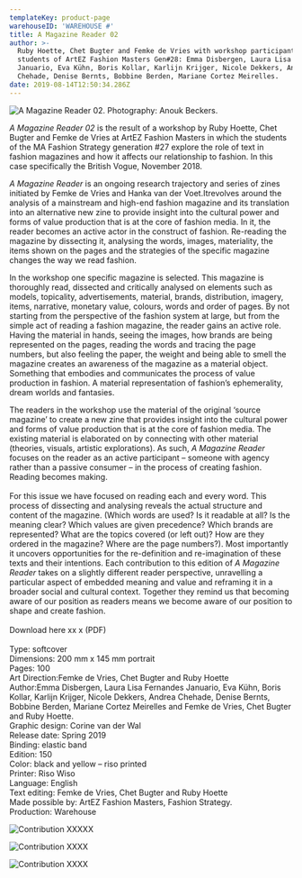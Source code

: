 ```yaml
---
templateKey: product-page
warehouseID: 'WAREHOUSE #'
title: A Magazine Reader 02
author: >-
  Ruby Hoette, Chet Bugter and Femke de Vries with workshop participants -
  students of ArtEZ Fashion Masters Gen#28: Emma Disbergen, Laura Lisa Fernandes
  Januario, Eva Kühn, Boris Kollar, Karlijn Krijger, Nicole Dekkers, Andrea
  Chehade, Denise Bernts, Bobbine Berden, Mariane Cortez Meirelles.
date: 2019-08-14T12:50:34.286Z
---
```

![A Magazine Reader 02. Photography: Anouk Beckers. ](/img/02_a-magazine-reader-02_photo_anouk-beckers.jpg "A Magazine Reader 02. Photography: Anouk Beckers. ")

*A Magazine Reader 02* is the result of a workshop by Ruby Hoette, Chet Bugter and Femke de Vries at ArtEZ Fashion Masters in which the students of the MA Fashion Strategy generation #27 explore the role of text in fashion magazines and how it affects our relationship to fashion. In this case specifically the British Vogue, November 2018.

*A Magazine Reader* is an ongoing research trajectory and series of zines initiated by Femke de Vries and Hanka van der Voet.Itrevolves around the analysis of a mainstream and high-end fashion magazine and its translation into an alternative new zine to provide insight into the cultural power and forms of value production that is at the core of fashion media. In it, the reader becomes an active actor in the construct of fashion. Re-reading the magazine by dissecting it, analysing the words, images, materiality, the items shown on the pages and the strategies of the specific magazine changes the way we read fashion.

In the workshop one specific magazine is selected. This magazine is thoroughly read, dissected and critically analysed on elements such as models, topicality, advertisements, material, brands, distribution, imagery, items, narrative, monetary value, colours, words and order of pages. By not starting from the perspective of the fashion system at large, but from the simple act of reading a fashion magazine, the reader gains an active role. Having the material in hands, seeing the images, how brands are being represented on the pages, reading the words and tracing the page numbers, but also feeling the paper, the weight and being able to smell the magazine creates an awareness of the magazine as a material object. Something that embodies and communicates the process of value production in fashion. A material representation of fashion’s ephemerality, dream worlds and fantasies.

The readers in the workshop use the material of the original ‘source magazine’ to create a new zine that provides insight into the cultural power and forms of value production that is at the core of fashion media. The existing material is elaborated on by connecting with other material (theories, visuals, artistic explorations). As such, *A Magazine Reader* focuses on the reader as an active participant – someone with agency rather than a passive consumer – in the process of creating fashion. Reading becomes making.\
\
For this issue we have focused on reading each and every word. This process of dissecting and analysing reveals the actual structure and content of the magazine. (Which words are used? Is it readable at all? Is the meaning clear? Which values are given precedence? Which brands are represented? What are the topics covered (or left out)? How are they ordered in the magazine? Where are the page numbers?). Most importantly it uncovers opportunities for the re-definition and re-imagination of these texts and their intentions. Each contribution to this edition of *A Magazine Reader* takes on a slightly different reader perspective, unravelling a particular aspect of embedded meaning and value and reframing it in a broader social and cultural context. Together they remind us that becoming aware of our position as readers means we become aware of our position to shape and create fashion.\
\
Download here   xx x (PDF) \
\
Type: softcover\
Dimensions: 200 mm x 145 mm portrait\
Pages: 100\
Art Direction:Femke de Vries, Chet Bugter and Ruby Hoette\
Author:Emma Disbergen, Laura Lisa Fernandes Januario, Eva Kühn, Boris Kollar, Karlijn Krijger, Nicole Dekkers, Andrea Chehade, Denise Bernts, Bobbine Berden, Mariane Cortez Meirelles and Femke de Vries, Chet Bugter and Ruby Hoette.\
Graphic design: Corine van der Wal\
Release date: Spring 2019\
Binding: elastic band\
Edition: 150\
Color: black and yellow – riso printed\
Printer: Riso Wiso\
Language: English\
Text editing: Femke de Vries, Chet Bugter and Ruby Hoette\
Made possible by: ArtEZ Fashion Masters, Fashion Strategy.\
Production: Warehouse

![Contribution XXXXX ](/img/a-magazine-reader-issue-02-denise-bernts-02.jpg "Contribution XXXXX ")

![Contribution  XXXX ](/img/a-magazine-reader-issue-02-introduction.jpg "Contribution  XXXX ")

![Contribution  XXXX ](/img/a-magazine-reader-issue-02-boris-kollar-1.jpg "Contribution  XXXX ")